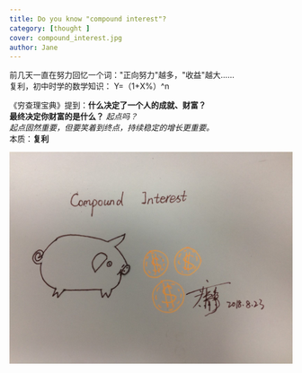 ```yaml
---
title: Do you know "compound interest"? 
category: [thought ]
cover: compound_interest.jpg
author: Jane
---
```


前几天一直在努力回忆一个词："正向努力"越多，"收益"越大……   
复利，初中时学的数学知识：
Y=（1+X%）^n


《穷查理宝典》提到：**什么决定了一个人的成就、财富？**  
**最终决定你财富的是什么？**
*起点吗？   
起点固然重要，但要笑着到终点，持续稳定的增长更重要。*  
本质：**复利**




![](./compound_interest.jpg)




